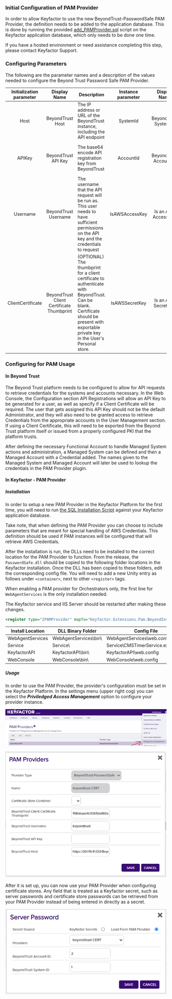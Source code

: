 ### Initial Configuration of PAM Provider
In order to allow Keyfactor to use the new BeyondTrust-PasswordSafe PAM Provider, the definition needs to be added to the application database.
This is done by running the provided [add_PAMProvider.sql](./PasswordSafe/add_PAMProvider.sql) script on the Keyfactor application database, which only needs to be done one time.

If you have a hosted environment or need assistance completing this step, please contact Keyfactor Support.

### Configuring Parameters
The following are the parameter names and a description of the values needed to configure the Beyond Trust Password Safe PAM Provider.

| Initialization parameter | Display Name | Description | Instance parameter | Display Name | Description |
| :---: | :---: | --- | :---: | :---: | --- |
| Host | BeyondTrust Host | The IP address or URL of the BeyondTrust instance, including the API endpoint | SystemId | BeyondTrust System ID | The ID of the system that holds the requested credential |
| APIKey | BeyondTrust API Key | The base64 encode API registration key from BeyondTrust | AccountId | BeyondTrust Account ID | The ID of the account on the system, whose password will be retrieved |
| Username | BeyondTrust Username | The username that the API request will be run as. This user needs to have sufficient permissions on the API key and the credentials to request | IsAWSAccessKey | Is an AWS Access Key | (OPTIONAL) If set, will interpret the credential retrieved as a concatenated AWS Access Key and Secret Key, and retrieve the first part before a separator (' ', ':', ';') |
| ClientCertificate | BeyondTrust Client Certificate Thumbprint | (OPTIONAL) The thumbprint for a client certificate to authenticate with BeyondTrust. Can be blank. Certificate should be present with exportable private key in the User's Personal store. | IsAWSSecretKey | Is an AWS Secret Key | (OPTIONAL) If set, will interpret the credential retrieved as a concatenated AWS Access Key and Secret Key, and retrieve the second part after a separator (' ', ':', ';') |


### Configuring for PAM Usage
#### In Beyond Trust
The Beyond Trust platform needs to be configured to allow for API requests to retrieve credentials for the systems and accounts necessary.
In the Web Console, the Configuration section API Registrations will allow an API Key to be generated for a user, as well as specify if a Client Certificate will be required.
The user that gets assigned this API Key should not be the default Administrator, and they will also need to be granted access to retrieve Credentials from the appropriate accounts in the User Management section.
If using a Client Certificate, this will need to be exported from the Beyond Trust platform itself or issued from a properly configured PKI that the platform trusts.

After defining the necessary Functional Account to handle Managed System actions and administration, a Managed System can be defined and then a Managed Account with a Credential added.
The names given to the Managed System and Managed Account will later be used to lookup the credentials in the PAM Provider plugin.

#### In Keyfactor - PAM Provider
##### Installation
In order to setup a new PAM Provider in the Keyfactor Platform for the first time, you will need to run [the SQL Installation Script](./PasswordSafe/add_PAMProvider.sql) against your Keyfactor application database.

Take note, that when defining the PAM Provider you can choose to include parameters that are meant for special handling of AWS Credentials. This definition should be used if PAM instances will be configured that will retrieve AWS Credentials.

After the installation is run, the DLLs need to be installed to the correct location for the PAM Provider to function. From the release, the `PasswordSafe.dll` should be copied to the following folder locations in the Keyfactor installation. Once the DLL has been copied to these folders, edit the corresponding config file. You will need to add a new Unity entry as follows under `<container>`, next to other `<register>` tags.

When enabling a PAM provider for Orchestrators only, the first line for `WebAgentServices` is the only installation needed.

The Keyfactor service and IIS Server should be restarted after making these changes.

```xml
<register type="IPAMProvider" mapTo="Keyfactor.Extensions.Pam.BeyondInsight.PasswordSafe.PasswordSafePAM, PasswordSafe" name="BeyondTrust-PasswordSafe" />
```

| Install Location | DLL Binary Folder | Config File |
| --- | --- | --- |
| WebAgentServices | WebAgentServices\bin\ | WebAgentServices\web.config |
| Service | Service\ | Service\CMSTimerService.exe.config |
| KeyfactorAPI | KeyfactorAPI\bin\ | KeyfactorAPI\web.config |
| WebConsole | WebConsole\bin\ | WebConsole\web.config |

##### Usage
In order to use the PAM Provider, the provider's configuration must be set in the Keyfactor Platform. In the settings menu (upper right cog) you can select the ___Priviledged Access Management___ option to configure your provider instance.

![](images/pam-setting.png)

![](images/beyondtrust-config.png)

After it is set up, you can now use your PAM Provider when configuring certificate stores. Any field that is treated as a Keyfactor secret, such as server passwords and certificate store passwords can be retrieved from your PAM Provider instead of being entered in directly as a secret.

![](images/beyondtrust-password.png)
